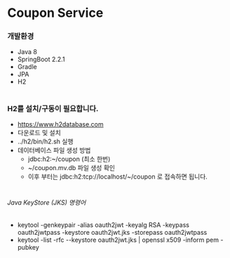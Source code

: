 # Coupon Service


### 개발환경
* Java 8
* SpringBoot 2.2.1
* Gradle 
* JPA
* H2
#


### H2를 설치/구동이 필요합니다.
* https://www.h2database.com
* 다운로드 및 설치
* ../h2/bin/h2.sh 실행
* 데이터베이스 파일 생성 방법
  * jdbc:h2:~/coupon (최소 한번)
  * ~/coupon.mv.db 파일 생성 확인
  * 이후 부터는 jdbc:h2:tcp://localhost/~/coupon 로 접속하면 됩니다. 
#


###### Java KeyStore (JKS) 명령어 
* keytool -genkeypair -alias oauth2jwt -keyalg RSA -keypass oauth2jwtpass -keystore oauth2jwt.jks -storepass oauth2jwtpass
* keytool -list -rfc --keystore oauth2jwt.jks | openssl x509 -inform pem -pubkey
#





